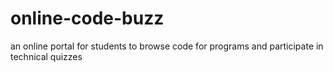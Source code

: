 # online-code-buzz
an online portal for students to browse code for programs and participate in technical quizzes
